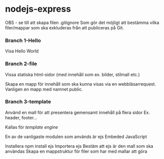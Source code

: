 # nodejs-express

OBS - se till att skapa filen .gitignore 
Som gör det möjligt att bestämma vilka filer/mappar som ska exkluderas från att
publiceras på Git.

### Branch 1-Hello
Visa Hello World

### Branch 2-file
Vissa statiska html-sidor (med innehåll som ex. bilder, stilmall etc.)

Skapa en mapp för innehåll som ska kunna visas via
en webbläsarrequest. Vanligen en mapp med namnet public.

### Branch 3-template
Använd en mall för att presentera gemensamt innehåll på flera sidor 
Ex. header, footer...

Kallas för *template engine*

En av de vanligaste modulen som används är ejs 
Embeded JavaScript

Installera npm install ejs
Importera ejs 
Bestäm att ejs är den mall som ska användas
Skapa en mappstruktur för filer som har med mallar att göra


